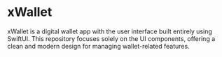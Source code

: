 # xWallet
xWallet is a digital wallet app with the user interface built entirely using SwiftUI. This repository focuses solely on the UI components, offering a clean and modern design for managing wallet-related features.
